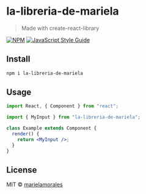# la-libreria-de-mariela

> Made with create-react-library

[![NPM](https://img.shields.io/npm/v/nulcio-library.svg)](https://www.npmjs.com/package/nulcio-library) [![JavaScript Style Guide](https://img.shields.io/badge/code_style-standard-brightgreen.svg)](https://standardjs.com)

## Install

```bash
npm i la-libreria-de-mariela
```

## Usage

```jsx
import React, { Component } from "react";

import { MyInput } from "la-libreria-de-mariela";

class Example extends Component {
  render() {
    return <MyInput />;
  }
}
```

## License

MIT © [marielamorales](https://github.com/marielamorales)
